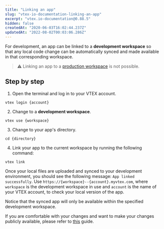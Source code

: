 ```yaml
---
title: "Linking an app"
slug: "vtex-io-documentation-linking-an-app"
excerpt: "vtex.io-documentation@0.88.5"
hidden: false
createdAt: "2020-06-03T16:02:44.237Z"
updatedAt: "2022-08-02T00:03:06.286Z"
---
```

For development, an app can be linked to a **development workspace** so that any local code change can be automatically synced and made available in that corresponding workspace.

>⚠️ Linking an app to a [production workspace](https://developers.vtex.com/vtex-developer-docs/docs/vtex-io-documentation-workspace) is not possible.

## Step by step

1. Open the terminal and log in to your VTEX account.
  ```
  vtex login {account}
  ```
2. Change to a **development workspace**.
  ```
  vtex use {workspace}
  ```
3. Change to your app's directory.
  ```
  cd {directory}
  ```
4. Link your app to the current workspace by running the following command: 
  ```
  vtex link
  ```

Once your local files are uploaded and synced to your development environment, you should see the following message: `App linked successfully`. Use `https://{workspace}--{account}.myvtex.com`, where `workspace` is the development workspace in use and `account` is the name of your VTEX account, to check your local version of the app.

Notice that the synced app will only be available within the specified development workspace.

If you are comfortable with your changes and want to make your changes publicly available, please refer to [this](https://developers.vtex.com/vtex-developer-docs/docs/vtex-io-documentation-making-your-new-app-version-publicly-available) guide.